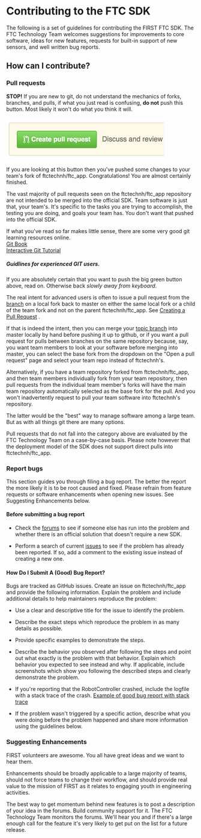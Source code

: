 # Contributing to the FTC SDK

The following is a set of guidelines for contributing the FIRST FTC SDK. The FTC Technology Team
welcomes suggestions for improvements to core software, ideas for new features, requests for
built-in support of new sensors, and well written bug reports.

## How can I contribute?

### Pull requests

__STOP!__  If you are new to git, do not understand the mechanics of forks, branches, and pulls, if
what you just read is confusing, __do not__ push this button. Most likely it won't do what you think
it will.

![Pull Button](../doc/media/PullRequest.PNG)

If you are looking at this button then you've pushed some changes to your team's fork of
ftctechnh/ftc_app. Congratulations!  You are almost certainly finished.

The vast majority of pull requests seen on the ftctechnh/ftc_app repository are not intended to be
merged into the official SDK. Team software is just that, your team's. It's specific to the tasks
you are trying to accomplish, the testing you are doing, and goals your team has. You don't want
that pushed into the official SDK.

If what you've read so far makes little sense, there are some very good git learning resources
online.  
[Git Book](https://git-scm.com/book/en/v2)  
[Interactive Git Tutorial](https://try.github.io)

##### Guidlines for experienced GIT users.

If you are absolutely certain that you want to push the big green button above, read on. Otherwise
back _slowly away from keyboard_.

The real intent for advanced users is often to issue a pull request from
the [branch](https://www.atlassian.com/git/tutorials/using-branches/git-branch) on a local fork back
to master on either the same local fork or a child of the team fork and not on the parent
ftctechnh/ftc_app.
See [Creating a Pull Request](https://help.github.com/articles/creating-a-pull-request-from-a-fork/)
.

If that is indeed the intent, then you can merge
your [topic branch](https://git-scm.com/book/en/v2/Git-Branching-Branching-Workflows#Topic-Branches)
into master locally by hand before pushing it up to github, or if you want a pull request for pulls
between branches on the same repository because, say, you want team members to look at your software
before merging into master, you can select the base fork from the dropdown on the "Open a pull
request" page and select your team repo instead of ftctechnh's.

Alternatively, if you have a team repository forked from ftctechnh/ftc_app, and then team members
individually fork from your team repository, then pull requests from the individual team member's
forks will have the main team repository automatically selected as the base fork for the pull. And
you won't inadvertently request to pull your team software into ftctechnh's repository.

The latter would be the "best" way to manage software among a large team. But as with all things git
there are many options.

Pull requests that do not fall into the category above are evaluated by the FTC Technology Team on a
case-by-case basis. Please note however that the deployment model of the SDK does not support direct
pulls into ftctechnh/ftc_app.

### Report bugs

This section guides you through filing a bug report. The better the report the more likely it is to
be root caused and fixed. Please refrain from feature requests or software enhancements when opening
new issues. See Suggesting Enhancements below.

#### Before submitting a bug report

- Check the [forums](http://ftcforum.usfirst.org/forum.php) to see if someone else has run into the
  problem and whether there is an official solution that doesn't require a new SDK.

- Perform a search of current [issues](https://github.com/ftctechnh/ftc_app/issues) to see if the
  problem has already been reported. If so, add a comment to the existing issue instead of creating
  a new one.

#### How Do I Submit A (Good) Bug Report?

Bugs are tracked as GitHub issues. Create an issue on ftctechnh/ftc_app and provide the following
information. Explain the problem and include additional details to help maintainers reproduce the
problem:

- Use a clear and descriptive title for the issue to identify the problem.

- Describe the exact steps which reproduce the problem in as many details as possible.

- Provide specific examples to demonstrate the steps.

- Describe the behavior you observed after following the steps and point out what exactly is the
  problem with that behavior. Explain which behavior you expected to see instead and why. If
  applicable, include screenshots which show you following the described steps and clearly
  demonstrate the problem.

- If you're reporting that the RobotController crashed, include the logfile with a stack trace of
  the
  crash.  [Example of good bug report with stack trace](https://github.com/ftctechnh/ftc_app/issues/224)

- If the problem wasn't triggered by a specific action, describe what you were doing before the
  problem happened and share more information using the guidelines below.

### Suggesting Enhancements

FIRST volunteers are awesome. You all have great ideas and we want to hear them.

Enhancements should be broadly applicable to a large majority of teams, should not force teams to
change their workflow, and should provide real value to the mission of FIRST as it relates to
engaging youth in engineering activities.

The best way to get momentum behind new features is to post a description of your idea in the
forums. Build community support for it. The FTC Technology Team monitors the forums. We'll hear you
and if there's a large enough call for the feature it's very likely to get put on the list for a
future release.
